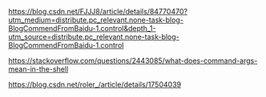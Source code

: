 https://blog.csdn.net/FJJJ8/article/details/84770470?utm_medium=distribute.pc_relevant.none-task-blog-BlogCommendFromBaidu-1.control&depth_1-utm_source=distribute.pc_relevant.none-task-blog-BlogCommendFromBaidu-1.control

https://stackoverflow.com/questions/2443085/what-does-command-args-mean-in-the-shell

https://blog.csdn.net/roler_/article/details/17504039